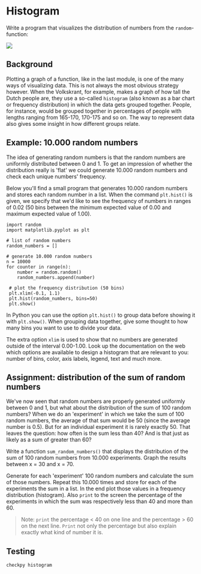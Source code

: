 # Histogram

Write a program that visualizes the distribution of numbers from the `random`-function:

![](HistogramExample.png)


## Background

Plotting a graph of a function, like in the last module, is one of the many ways of visualizing data. This is not always the most obvious strategy however. When the Volkskrant, for example, makes a graph of how tall the Dutch people are, they use a so-called `histogram` (also known as a bar chart or frequency distribution) in which the data gets grouped together. People, for instance, would be grouped together in percentages of people with lengths ranging from 165-170, 170-175 and so on. The way to represent data also gives some insight in how different groups relate.


## Example: 10.000 random numbers

The idea of generating random numbers is that the random numbers are uniformly distributed between 0 and 1. To get an impression of whether the distribution really is 'flat' we could generate 10.000 random numbers and check each unique numbers' frequency.

Below you'll find a small program that generates 10.000 random numbers and stores each random number in a list. When the command `plt.hist()` is given, we specify that we'd like to see the frequency of numbers in ranges of 0.02 (50 bins between the minimum expected value of 0.00 and maximum expected value of 1.00).

    import random
    import matplotlib.pyplot as plt
    
    # list of random numbers
    random_numbers = []
    
    # generate 10.000 random numbers
    n = 10000
    for counter in range(n):
        number = random.random()          
        random_numbers.append(number)
    
     # plot the frequency distribution (50 bins)
     plt.xlim(-0.1, 1.1)
     plt.hist(random_numbers, bins=50)
     plt.show()

In Python you can use the option `plt.hist()` to group data before showing it with `plt.show()`. When grouping data together, give some thought to how many bins you want to use to divide your data.

The extra option `xlim` is used to show that no numbers are generated outside of the interval 0.00-1.00. Look up the documentation on the web which options are available to design a histogram that are relevant to you: number of bins, color, axis labels, legend, text and much more.

## Assignment: distribution of the sum of random numbers

We've now seen that random numbers are properly generated uniformly between 0 and 1, but what about the distribution of the sum of 100 random numbers? When we do an 'experiment' in which we take the sum of 100 random numbers, the average of that sum would be 50 (since the average number is 0.5). But for an individual experiment it is rarely exactly 50. That leaves the question: how often is the sum less than 40? And is that just as likely as a sum of greater than 60?

Write a function `sum_random_numbers()` that displays the distribution of the sum of 100 random numbers from 10.000 experiments. Graph the results between x = 30 and x = 70.

Generate for each 'experiment' 100 random numbers and calculate the sum of those numbers. Repeat this 10.000 times and store for each of the experiments the sum in a list. In the end plot those values in a frequency distribution (histogram). Also `print` to the screen the percentage of the experiments in which the sum was respectively less than 40 and more than 60.

> Note: `print` the percentage < 40 on one line and the percentage > 60 on the next line. `Print` not only the percentage but also explain exactly what kind of number it is.


## Testing

	checkpy histogram
